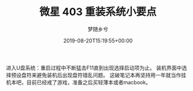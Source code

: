﻿---
title: 微星 403 重装系统小要点
author: 梦随乡兮
type: post
date: 2019-08-20T15:19:55+00:00
featured_image: https://r2.imsxx.com/wp-content/uploads/2019/08/10118c50a47f5d.jpg
zrz_credit_add:
- 1
views:
- 821
b2_post_reading_role:
- none
b2_vote:
- 'a:2:{s:2:"up";i:0;s:4:"down";i:0;}'
categories:
- 笔记
tags:
- 微星
- 装机
slug: "weixing-403"
---
进入U盘系统：重启过程中不断猛击F11直到出现选择启动项为止。
装机界面中选择预设盘符来避免装机后出现盘符错乱问题。
这破笔记本再坚持用一年就当作挂机本吧，目前已经戒了游戏，准备之后买轻薄本或者macbook。
